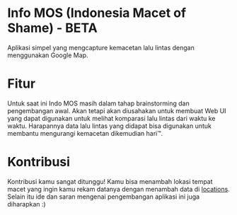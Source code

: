 Info MOS (Indonesia Macet of Shame) - BETA
==========================================

Aplikasi simpel yang mengcapture kemacetan lalu lintas dengan menggunakan Google Map.

# Fitur

Untuk saat ini Indo MOS masih dalam tahap brainstorming dan pengembangan awal. Akan tetapi akan diusahakan untuk membuat Web UI yang dapat digunakan untuk melihat komparasi lalu lintas dari waktu ke waktu. Harapannya data lalu lintas yang didapat bisa digunakan untuk membantu mengurangi kemacetan dikemudian hari™.

# Kontribusi

Kontribusi kamu sangat ditunggu! Kamu bisa menambah lokasi tempat macet yang ingin kamu rekam datanya dengan menambah data di [locations](locations). Selain itu ide dan saran mengenai pengembangan aplikasi ini juga diharapkan :)